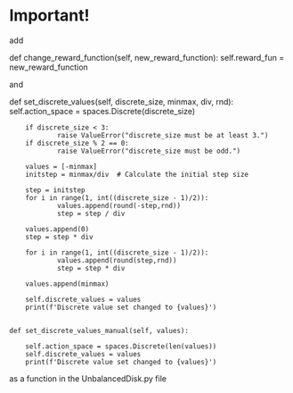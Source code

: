 # Important!

add

def change_reward_function(self, new_reward_function):
        self.reward_fun = new_reward_function

and

def set_discrete_values(self, discrete_size, minmax, div, rnd):
        self.action_space = spaces.Discrete(discrete_size)

        if discrete_size < 3:
                raise ValueError("discrete_size must be at least 3.")
        if discrete_size % 2 == 0:
                raise ValueError("discrete_size must be odd.")

        values = [-minmax]
        initstep = minmax/div  # Calculate the initial step size

        step = initstep
        for i in range(1, int((discrete_size - 1)/2)):
                values.append(round(-step,rnd))
                step = step / div
                
        values.append(0)
        step = step * div
                
        for i in range(1, int((discrete_size - 1)/2)):
                values.append(round(step,rnd))
                step = step * div

        values.append(minmax)

        self.discrete_values = values
        print(f'Discrete value set changed to {values}')


    def set_discrete_values_manual(self, values):
        
        self.action_space = spaces.Discrete(len(values))
        self.discrete_values = values
        print(f'Discrete value set changed to {values}')

as a function in the UnbalancedDisk.py file
